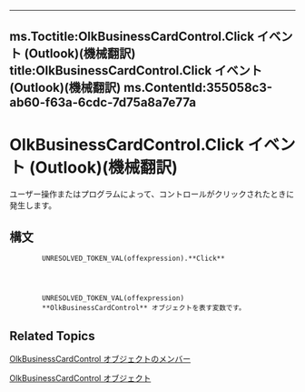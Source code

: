 

---
ms.Toctitle:OlkBusinessCardControl.Click イベント (Outlook)(機械翻訳)
title:OlkBusinessCardControl.Click イベント (Outlook)(機械翻訳)
ms.ContentId:355058c3-ab60-f63a-6cdc-7d75a8a7e77a
---
# OlkBusinessCardControl.Click イベント (Outlook)(機械翻訳)




ユーザー操作またはプログラムによって、コントロールがクリックされたときに発生します。

## 構文

            UNRESOLVED_TOKEN_VAL(offexpression).**Click**




            UNRESOLVED_TOKEN_VAL(offexpression)
            **OlkBusinessCardControl** オブジェクトを表す変数です。



## Related Topics

[OlkBusinessCardControl オブジェクトのメンバー](62d47d07-74fb-0909-0b17-6e29c0f244f4.md)

[OlkBusinessCardControl オブジェクト](9a2de42b-7a43-3fd9-7fcc-93fc1508ce0f.md)





